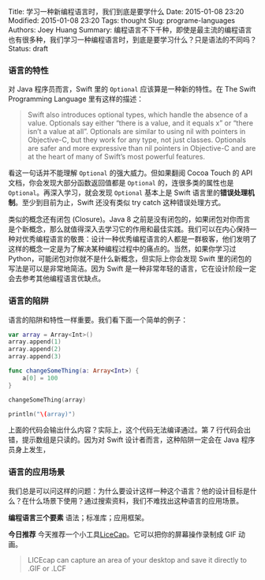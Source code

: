 Title: 学习一种新编程语言时，我们到底是要学什么
Date: 2015-01-08 23:20
Modified: 2015-01-08 23:20
Tags: thought
Slug: programe-languages
Authors: Joey Huang
Summary: 编程语言不下千种，即使是最主流的编程语言也有很多种，我们学习一种编程语言时，到底是要学习什么？只是语法的不同吗？
Status: draft

### 语言的特性

对 Java 程序员而言，Swift 里的 `Optional` 应该算是一种新的特性。在 The Swift Programming Language 里有这样的描述：

> Swift also introduces optional types, which handle the absence of a value. Optionals say either “there is a value, and it equals x” or “there isn’t a value at all”. Optionals are similar to using nil with pointers in Objective-C, but they work for any type, not just classes. Optionals are safer and more expressive than nil pointers in Objective-C and are at the heart of many of Swift’s most powerful features.

看这一句话并不能理解 `Optional` 的强大威力。但如果翻阅 Cocoa Touch 的 API 文档，你会发现大部分函数返回值都是 `Optional` 的，连很多类的属性也是 `Optional`。再深入学习，就会发现 `Optional` 基本上是 Swift 语言里的**错误处理机制**。至少到目前为止，Swift 还没有类似 try catch 这种错误处理方式。

类似的概念还有闭包 (Closure)。Java 8 之前是没有闭包的，如果闭包对你而言是个新概念，那么就值得深入去学习它的作用和最佳实践。我们可以在内心保持一种对优秀编程语言的敬畏：设计一种优秀编程语言的人都是一群极客，他们发明了这样的概念一定是为了解决某种编程过程中的痛点的。当然，如果你学习过 Python，可能闭包对你就不是什么新概念，但实际上你会发现 Swift 里的闭包的写法是可以是非常地简洁。因为 Swift 是一种非常年轻的语言，它在设计阶段一定会去参考其他编程语言优缺点。

### 语言的陷阱

语言的陷阱和特性一样重要。我们看下面一个简单的例子：


```swift
var array = Array<Int>()
array.append(1)
array.append(2)
array.append(3)

func changeSomeThing(a: Array<Int>) {
	a[0] = 100
}

changeSomeThing(array)

println("\(array)")
```

上面的代码会输出什么内容？实际上，这个代码无法编译通过。第 7 行代码会出错，提示数组是只读的。因为对 Swift 设计者而言，这种陷阱一定会在 Java 程序员身上发生，

### 语言的应用场景

我们总是可以问这样的问题：为什么要设计这样一种这个语言？他的设计目标是什么？在什么场景下使用？通过搜索资料，我们不难找出这种语言的应用场景。

**编程语言三个要素**
语法；标准库；应用框架。

**今日推荐**
今天推荐一个小工具[LiceCap][1]。它可以把你的屏幕操作录制成 GIF 动画。

> LICEcap can capture an area of your desktop and save it directly to .GIF or .LCF

[1]: http://www.cockos.com/licecap/

